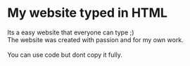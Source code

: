 # My website typed in HTML
Its a easy website that everyone can type ;)
<br> The website was created with passion and for my own work. </br>
<br> You can use code but dont copy it fully. </br>
